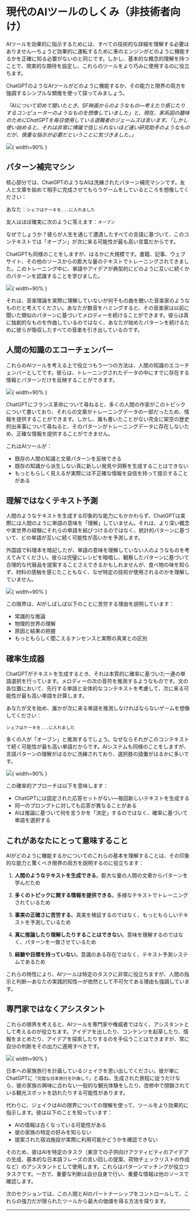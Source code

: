 # 現代のAIツールのしくみ（非技術者向け）

AIツールを効果的に指示するためには、すべての技術的な詳細を理解する必要はありません—ちょうど効果的に運転するために車のエンジンがどのように機能するかを正確に知る必要がないのと同じです。しかし、基本的な概念的理解を持つことで、現実的な期待を設定し、これらのツールをより巧みに使用するのに役立ちます。

ChatGPTのようなAIツールがどのように機能するか、その能力と限界の両方を強調するシンプルな類推を使って探ってみましょう。

*「AIについて初めて聞いたとき、SF映画からのようなもの—考えたり感じたりするコンピューターのようなものを想像していました」*と、現在、家系図の趣味のためにChatGPTを毎日使用している退職者のジェームズは言います。*「しかし使い始めると、それは非常に博識で信じられないほど速い研究助手のようなものだが、慎重な指示が必要だということに気づきました。」*

![](images/senior-genealogy.jpg){ width=90% }

## パターン補完マシン

核心部分では、ChatGPTのようなAIは洗練されたパターン補完マシンです。友人と文章を始めて相手に完成させてもらうゲームをしているところを想像してください：

あなた：`シェフはケーキを...に入れました`

友人はほぼ確実に次のように答えます：`オーブン`

なぜでしょうか？彼らが人生を通じて遭遇したすべての言語に基づいて、このコンテキストでは「オーブン」が次に来る可能性が最も高い言葉だからです。

ChatGPTも同様のことをしますが、はるかに大規模です。書籍、記事、ウェブサイト、その他のソースからの膨大な量のテキストでトレーニングされてきました。このトレーニング中に、単語やアイデアが典型的にどのように互いに続くかのパターンを認識することを学びました。

![](images/pattern-matcher.jpg){ width=90% }

それは、音楽理論を実際に理解していないが何千もの曲を聴いた音楽家のようなものだと考えてください。あなたが数音をハミングすると、その音楽家は以前に聞いた類似のパターンに基づいてメロディーを続けることができます。彼らは真に独創的なものを作曲しているのではなく、あなたが始めたパターンを続けるために彼らが吸収したすべての音楽を引き出しているのです。

## 人間の知識のエコーチェンバー

これらのAIツールを考える上で役立つもう一つの方法は、人間の知識のエコーチェンバーとしてです。彼らは、トレーニングされたデータの中にすでに存在する情報とパターンだけを反映することができます。

![](images/echo-chamber.jpg){ width=90% }

ChatGPTにフランス革命について尋ねると、多くの人間の作家がこのトピックについて書いており、それらの文章がトレーニングデータの一部だったため、情報を提供することができます。しかし、誰も書いたことがない完全に架空の歴史的出来事について尋ねると、そのパターンがトレーニングデータに存在しないため、正確な情報を提供することができません。

これはAIツールが：

- 既存の人間の知識と文章パターンを反映できる
- 既存の知識から派生しない真に新しい発見や洞察を生成することはできない
- もっともらしく見えるが実際には不正確な情報を自信を持って提示することがある

## 理解ではなくテキスト予測

人間のようなテキストを生成する印象的な能力にもかかわらず、ChatGPTは実際には人間のように単語の意味を「理解」していません。それは、より深い概念や実世界の経験にそれらの単語を結びつけるのではなく、統計的パターンに基づいて、どの単語が互いに続く可能性が高いかを予測します。

外国語で料理本を暗記したが、単語の意味を理解していない人のようなものを考えてみてください。彼らは完璧にレシピを暗唱し、観察したパターンに基づいて合理的な代替品を提案することさえできるかもしれませんが、食べ物の味を知らず、材料の感触を感じたこともなく、なぜ特定の技術が使用されるのかを理解していません。

![](images/foreign-cookbook.jpg){ width=90% }

この限界は、AIがしばしば以下のことに苦労する理由を説明しています：

- 常識的な推論
- 物理的世界の理解
- 原因と結果の把握
- もっともらしく聞こえるナンセンスと実際の真実との区別

## 確率生成器

ChatGPTがテキストを生成するとき、それは本質的に確率に基づいた一連の単語選択を行っています。メロディーの次の音符を推測するようなものです。文の各位置において、先行する単語と全体的なコンテキストを考慮して、次に来る可能性が最も高い単語を計算します。

あなたが文を始め、誰かが次に来る単語を推測しなければならないゲームを想像してください：

`シェフはケーキを...に入れました`

多くの人が「オーブン」と推測するでしょう。なぜならそれがこのコンテキストで続く可能性が最も高い単語だからです。AIシステムも同様のことをしますが、言語パターンの理解がはるかに洗練されており、選択肢の語彙がはるかに多いです。

![](images/probability-prediction.jpg){ width=90% }

この確率的アプローチは以下を意味します：

- ChatGPTには固定された応答セットがない—毎回新しいテキストを生成する
- 同一のプロンプトに対しても応答が異なることがある
- AIは推論に基づいて何を言うかを「決定」するのではなく、確率に基づいて単語を選択する

## これがあなたにとって意味すること

AIがどのように機能するかについてのこれらの基本を理解することは、その印象的な能力と驚くべき限界の両方を説明するのに役立ちます：

1. **人間のようなテキストを生成できる**。膨大な量の人間の文章からパターンを学んだため

2. **多くのトピックに関する情報を提供できる**。多様なテキストでトレーニングされているため

3. **事実の正確さに苦労する**。真実を検証するのではなく、もっともらしいテキストを予測しているため

4. **真に推論したり理解したりすることはできない**。意味を理解するのではなく、パターンを一致させているため

5. **経験や目標を持っていない**。意識のある存在ではなく、テキスト予測システムであるため

これらの特性により、AIツールは特定のタスクに非常に役立ちますが、人間の指示と判断—あなたの実践的知性—が依然として不可欠である理由も強調しています。

## 専門家ではなくアシスタント

これらの限界を考えると、AIツールを専門家や権威者ではなく、アシスタントとして考えるのが役立ちます。アイデアを出したり、コンテンツを起草したり、情報をまとめたり、アイデアを探索したりするのを手伝うことはできますが、常に自分の判断をその出力に適用すべきです。

![](images/human-judgment.jpg){ width=90% }

日本への家族旅行を計画しているジェイクを思い出してください。彼が単にChatGPTに`「完璧な日本旅行を計画して」`と尋ね、生成された旅程に従うだけなら、彼の家族の興味に合わない一般的な観光体験をしたり、改修中で閉鎖されている観光スポットを訪れたりする可能性があります。

代わりに、ジェイクはAIの限界についての理解を使って、ツールをより効果的に指示します。彼は以下のことを知っています：

- AIの情報は古くなっている可能性がある
- 彼の家族の特定の好みを知らない
- 提案された宿泊施設が実際に利用可能かどうかを確認できない

そのため、彼はAIを特定のタスク（東京での子供向けアクティビティのアイデアの生成、基本的な日本語フレーズの言い回しの提案、荷物チェックリストの作成など）のアシスタントとして使用します。これらはパターンマッチングが役立つタスクです。一方で、重要な判断は自分自身で行い、重要な情報は他のソースで確認します。

次のセクションでは、この人間とAIのパートナーシップをコントロールして、これらの強力だが限られたツールから最大の価値を得る方法を探ります。

--- 
